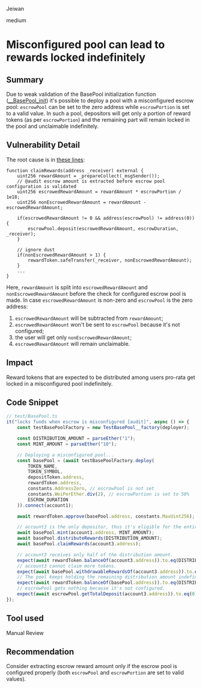 Jeiwan

medium

# Misconfigured pool can lead to rewards locked indefinitely

## Summary
Due to weak validation of the BasePool initialization function ([__BasePool_init](https://github.com/sherlock-audit/2022-10-merit-circle/blob/main/merit-liquidity-mining/contracts/base/BasePool.sol#L48)) it's possible to deploy a pool with a misconfigured escrow pool: `escrowPool` can be set to the zero address while `escrowPortion` is set to a valid value. In such a pool, depositors will get only a portion of reward tokens (as per `escrowPortion`) and the remaining part will remain locked in the pool and unclaimable indefinitely.
## Vulnerability Detail
The root cause is in [these lines](https://github.com/sherlock-audit/2022-10-merit-circle/blob/main/merit-liquidity-mining/contracts/base/BasePool.sol#L102-L107):
```solidity
function claimRewards(address _receiver) external {
    uint256 rewardAmount = _prepareCollect(_msgSender());
    // @audit escrow amount is extracted before escrow pool configuration is validated
    uint256 escrowedRewardAmount = rewardAmount * escrowPortion / 1e18;
    uint256 nonEscrowedRewardAmount = rewardAmount - escrowedRewardAmount;

    if(escrowedRewardAmount != 0 && address(escrowPool) != address(0)) {
        escrowPool.deposit(escrowedRewardAmount, escrowDuration, _receiver);
    }

    // ignore dust
    if(nonEscrowedRewardAmount > 1) {
        rewardToken.safeTransfer(_receiver, nonEscrowedRewardAmount);
    }
    ...
}
```
Here, `rewardAmount` is split into `escrowedRewardAmount` and `nonEscrowedRewardAmount` before the check for configured escrow pool is made. In case `escrowedRewardAmount` is non-zero and `escrowPool` is the zero address:
1. `escrowedRewardAmount` will be subtracted from `rewardAmount`;
1. `escrowedRewardAmount` won't be sent to `escrowPool` because it's not configured;
1. the user will get only `nonEscrowedRewardAmount`;
1. `escrowedRewardAmount` will remain unclaimable.
## Impact
Reward tokens that are expected to be distributed among users pro-rata get locked in a misconfigured pool indefinitely.
## Code Snippet
```javascript
// test/BasePool.ts
it("locks funds when escrow is misconfigured [audit]", async () => {
    const testBasePoolFactory = new TestBasePool__factory(deployer);

    const DISTRIBUTION_AMOUNT = parseEther("1");
    const MINT_AMOUNT = parseEther("10");

    // Deploying a misconfigured pool...
    const basePool = (await testBasePoolFactory.deploy(
        TOKEN_NAME,
        TOKEN_SYMBOL,
        depositToken.address,
        rewardToken.address,
        constants.AddressZero, // escrowPool is not set
        constants.WeiPerEther.div(2), // escrowPortion is set to 50%
        ESCROW_DURATION
    )).connect(account1);

    await rewardToken.approve(basePool.address, constants.MaxUint256);

    // account3 is the only depositor, thus it's eligible for the entire DISTRIBUTION_AMOUNT.
    await basePool.mint(account1.address, MINT_AMOUNT);
    await basePool.distributeRewards(DISTRIBUTION_AMOUNT);
    await basePool.claimRewards(account3.address);

    // account3 receives only half of the distribution amount.
    expect(await rewardToken.balanceOf(account3.address)).to.eq(DISTRIBUTION_AMOUNT.div(2));
    // account3 cannot claim more tokens.
    expect(await basePool.withdrawableRewardsOf(account3.address)).to.eq(0);
    // The pool keeps holding the remaining distribution amount indefinitely, and it's not claimable by anyone.
    expect(await rewardToken.balanceOf(basePool.address)).to.eq(DISTRIBUTION_AMOUNT.div(2));
    // escrowPool gets nothing because it's not configured.
    expect(await escrowPool.getTotalDeposit(account3.address)).to.eq(0);
});
```
## Tool used
Manual Review
## Recommendation
Consider extracting escrow reward amount only if the escrow pool is configured properly (both `escrowPool` and `escrowPortion` are set to valid values).